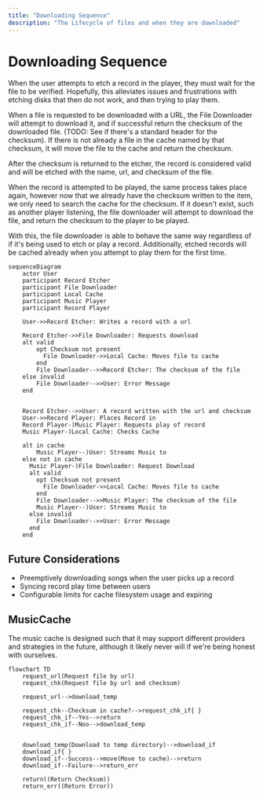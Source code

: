 ```yaml
---
title: "Downloading Sequence"
description: "The Lifecycle of files and when they are downloaded"
---
```


# Downloading Sequence

When the user attempts to etch a record in the player, they must wait for the file to be verified.
Hopefully, this alleviates issues and frustrations with etching disks that then do not work, and then trying to play them.

When a file is requested to be downloaded with a URL, the File Downloader will attempt to download it, and if successful
return the checksum of the downloaded file. (TODO: See if there's a standard header for the checksum). If there is not
already a file in the cache named by that checksum, it will move the file to the cache and return the checksum.

After the checksum is returned to the etcher, the record is considered valid and will be etched with the name, url, and
checksum of the file.

When the record is attempted to be played, the same process takes place again, however now that we already have the
checksum written to the item, we only need to search the cache for the checksum. If it doesn't exist, such as another player listening,
the file downloader will attempt to download the file, and return the checksum to the player to be played.

With this, the file downloader is able to behave the same way regardless of if it's being used to etch or play a record.
Additionally, etched records will be cached already when you attempt to play them for the first time.



```mermaid
sequenceDiagram
    actor User
    participant Record Etcher
    participant File Downloader
    participant Local Cache
    participant Music Player
    participant Record Player

    User->>Record Etcher: Writes a record with a url

    Record Etcher->>File Downloader: Requests download
    alt valid
        opt Checksum not present
          File Downloader->>Local Cache: Moves file to cache
        end
        File Downloader-->>Record Etcher: The checksum of the file
    else invalid
        File Downloader-->>User: Error Message
    end

    
    Record Etcher-->>User: A record written with the url and checksum
    User->>Record Player: Places Record in
    Record Player-)Music Player: Requests play of record
    Music Player-)Local Cache: Checks Cache

    alt in cache
        Music Player--)User: Streams Music to
    else not in cache
      Music Player-)File Downloader: Request Download
      alt valid
        opt Checksum not present
          File Downloader->>Local Cache: Moves file to cache
        end
        File Downloader-->>Music Player: The checksum of the file
        Music Player--)User: Streams Music to
      else invalid
        File Downloader-->>User: Error Message
      end
    end
```

## Future Considerations
- Preemptively downloading songs when the user picks up a record
- Syncing record play time between users
- Configurable limits for cache filesystem usage and expiring

## MusicCache

The music cache is designed such that it may support different providers and strategies
in the future, although it likely never will if we're being honest with ourselves.

```mermaid
flowchart TD
    request_url(Request file by url)
    request_chk(Request file by url and checksum)
    
    request_url-->download_temp
    
    request_chk--Checksum in cache?-->request_chk_if{ }
    request_chk_if--Yes-->return
    request_chk_if--Noo-->download_temp
    
    
    download_temp(Download to temp directory)-->download_if
    download_if{ }
    download_if--Success-->move(Move to cache)-->return
    download_if--Failure-->return_err
    
    return((Return Checksum))
    return_err((Return Error))
```
